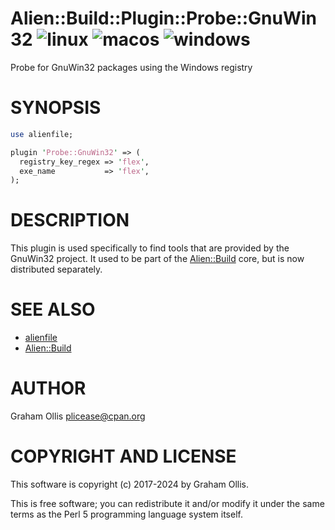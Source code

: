 # Alien::Build::Plugin::Probe::GnuWin32 ![linux](https://github.com/PerlAlien/Alien-Build-Plugin-Probe-GnuWin32/workflows/linux/badge.svg) ![macos](https://github.com/PerlAlien/Alien-Build-Plugin-Probe-GnuWin32/workflows/macos/badge.svg) ![windows](https://github.com/PerlAlien/Alien-Build-Plugin-Probe-GnuWin32/workflows/windows/badge.svg)

Probe for GnuWin32 packages using the Windows registry

# SYNOPSIS

```perl
use alienfile;

plugin 'Probe::GnuWin32' => (
  registry_key_regex => 'flex',
  exe_name           => 'flex',
);
```

# DESCRIPTION

This plugin is used specifically to find tools that are provided by the GnuWin32 project.
It used to be part of the [Alien::Build](https://metacpan.org/pod/Alien::Build) core, but is now distributed separately.

# SEE ALSO

- [alienfile](https://metacpan.org/pod/alienfile)
- [Alien::Build](https://metacpan.org/pod/Alien::Build)

# AUTHOR

Graham Ollis <plicease@cpan.org>

# COPYRIGHT AND LICENSE

This software is copyright (c) 2017-2024 by Graham Ollis.

This is free software; you can redistribute it and/or modify it under
the same terms as the Perl 5 programming language system itself.
